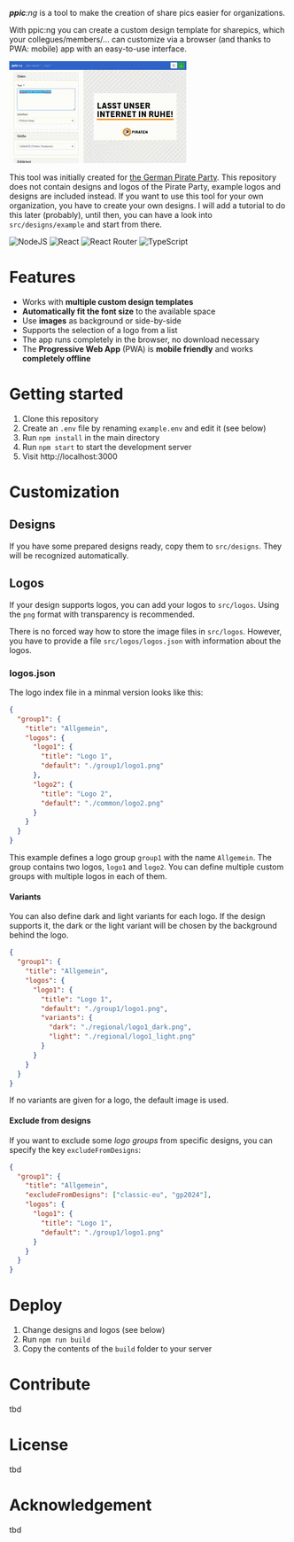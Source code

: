 ***ppic**:ng* is a tool to make the creation of share pics easier for organizations.

With ppic:ng you can create a custom design template for sharepics, which your collegues/members/... can customize via a browser (and thanks to PWA: mobile) app with an easy-to-use interface.

![ppic:ng](ppicng.gif "ppic:ng")

This tool was initially created for [the German Pirate Party](https://piratenpartei.de). This repository does not contain designs and logos of the Pirate Party, example logos and designs are included instead. If you want to use this tool for your own organization, you have to create your own designs. I will add a tutorial to do this later (probably), until then, you can have a look into `src/designs/example` and start from there.

![NodeJS](https://img.shields.io/badge/node.js-6DA55F?style=for-the-badge&logo=node.js&logoColor=white) ![React](https://img.shields.io/badge/react-%2320232a.svg?style=for-the-badge&logo=react&logoColor=%2361DAFB) ![React Router](https://img.shields.io/badge/React_Router-CA4245?style=for-the-badge&logo=react-router&logoColor=white) ![TypeScript](https://img.shields.io/badge/typescript-%23007ACC.svg?style=for-the-badge&logo=typescript&logoColor=white)

# Features
* Works with **multiple custom design templates**
* **Automatically fit the font size** to the available space
* Use **images** as background or side-by-side
* Supports the selection of a logo from a list
* The app runs completely in the browser, no download necessary
* The **Progressive Web App** (PWA) is **mobile friendly** and works **completely offline**

# Getting started
1. Clone this repository
2. Create an `.env` file by renaming `example.env` and edit it (see below)
3. Run `npm install` in the main directory
4. Run `npm start` to start the development server
5. Visit http://localhost:3000
# Customization

## Designs
If you have some prepared designs ready, copy them to `src/designs`. They will be recognized automatically.

## Logos
If your design supports logos, you can add your logos to `src/logos`. Using the `png` format with transparency is recommended.

There is no forced way how to store the image files in `src/logos`. However, you have to provide a file `src/logos/logos.json` with information about the logos.

### logos.json
The logo index file in a minmal version looks like this:
```json
{
  "group1": {
    "title": "Allgemein",
    "logos": {
      "logo1": {
        "title": "Logo 1",
        "default": "./group1/logo1.png"
      },
      "logo2": {
        "title": "Logo 2",
        "default": "./common/logo2.png"
      }
    }
  }
}
```
This example defines a logo group `group1` with the name `Allgemein`. The group contains two logos, `logo1` and `logo2`.
You can define multiple custom groups with multiple logos in each of them.

#### Variants

You can also define dark and light variants for each logo. If the design supports it, the dark or the light variant will be chosen by the background behind the logo.
```json
{
  "group1": {
    "title": "Allgemein",
    "logos": {
      "logo1": {
        "title": "Logo 1",
        "default": "./group1/logo1.png",
        "variants": {
          "dark": "./regional/logo1_dark.png",
          "light": "./regional/logo1_light.png"
        }
      }
    }
  }
}
```
If no variants are given for a logo, the default image is used.

#### Exclude from designs

If you want to exclude some *logo groups* from specific designs, you can specify the key `excludeFromDesigns`:
```json
{
  "group1": {
    "title": "Allgemein",
    "excludeFromDesigns": ["classic-eu", "gp2024"],
    "logos": {
      "logo1": {
        "title": "Logo 1",
        "default": "./group1/logo1.png"
      }
    }
  }
}
```

# Deploy
1. Change designs and logos (see below)
2. Run `npm run build`
3. Copy the contents of the `build` folder to your server

# Contribute
tbd

# License
tbd

# Acknowledgement
tbd
